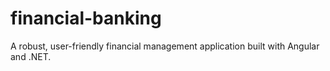 # financial-banking
A robust, user-friendly financial management application built with Angular and .NET.
